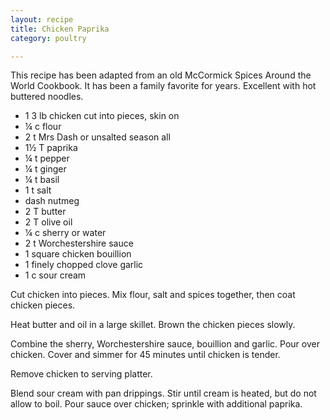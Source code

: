 ```yaml
---
layout: recipe
title: Chicken Paprika
category: poultry

---
```

This recipe has been adapted from an old McCormick Spices Around the World Cookbook. It has been a family favorite for years. Excellent with hot buttered noodles.

- 1 3 lb chicken cut into pieces, skin on
- ¼ c flour
- 2 t Mrs Dash or unsalted season all
- 1½ T paprika
- ¼ t pepper
- ¼ t ginger
- ¼ t basil
- 1 t salt
- dash nutmeg
- 2 T butter
- 2 T olive oil
- ¼ c sherry or water
- 2 t Worchestershire sauce
- 1 square chicken bouillion
- 1 finely chopped clove garlic
- 1 c sour cream

Cut chicken into pieces. Mix flour, salt and spices together, then coat chicken pieces. 

Heat butter and oil in a large skillet. Brown the chicken pieces slowly. 

Combine the sherry, Worchestershire sauce, bouillion and garlic. Pour over chicken. Cover and simmer for 45 minutes until chicken is tender. 

Remove chicken to serving platter.

Blend sour cream with pan drippings. Stir until cream is heated, but do not allow to boil. Pour sauce over chicken; sprinkle with additional paprika.
